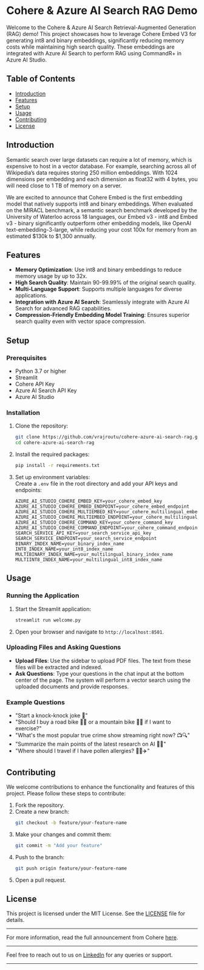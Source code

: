 # Cohere & Azure AI Search RAG Demo  
   
Welcome to the Cohere & Azure AI Search Retrieval-Augmented Generation (RAG) demo! This project showcases how to leverage Cohere Embed V3 for generating int8 and binary embeddings, significantly reducing memory costs while maintaining high search quality. These embeddings are integrated with Azure AI Search to perform RAG using CommandR+ in Azure AI Studio.  
   
## Table of Contents  
- [Introduction](#introduction)  
- [Features](#features)  
- [Setup](#setup)  
- [Usage](#usage)  
- [Contributing](#contributing)  
- [License](#license)  
   
## Introduction  
   
Semantic search over large datasets can require a lot of memory, which is expensive to host in a vector database. For example, searching across all of Wikipedia’s data requires storing 250 million embeddings. With 1024 dimensions per embedding and each dimension as float32 with 4 bytes, you will need close to 1 TB of memory on a server.  
   
We are excited to announce that Cohere Embed is the first embedding model that natively supports int8 and binary embeddings. When evaluated on the MIRACL benchmark, a semantic search benchmark developed by the University of Waterloo across 18 languages, our Embed v3 - int8 and Embed v3 - binary significantly outperform other embedding models, like OpenAI text-embedding-3-large, while reducing your cost 100x for memory from an estimated $130k to $1,300 annually.  
   
## Features  
   
- **Memory Optimization**: Use int8 and binary embeddings to reduce memory usage by up to 32x.  
- **High Search Quality**: Maintain 90-99.99% of the original search quality.  
- **Multi-Language Support**: Supports multiple languages for diverse applications.  
- **Integration with Azure AI Search**: Seamlessly integrate with Azure AI Search for advanced RAG capabilities.  
- **Compression-Friendly Embedding Model Training**: Ensures superior search quality even with vector space compression.  
   
## Setup  
   
### Prerequisites  
   
- Python 3.7 or higher  
- Streamlit  
- Cohere API Key  
- Azure AI Search API Key  
- Azure AI Studio  
   
### Installation  
   
1. Clone the repository:  
    ```bash  
    git clone https://github.com/vrajroutu/cohere-azure-ai-search-rag.git  
    cd cohere-azure-ai-search-rag  
    ```  
   
2. Install the required packages:  
    ```bash  
    pip install -r requirements.txt  
    ```  
   
3. Set up environment variables:  
    Create a `.env` file in the root directory and add your API keys and endpoints:  
    ```env  
    AZURE_AI_STUDIO_COHERE_EMBED_KEY=your_cohere_embed_key  
    AZURE_AI_STUDIO_COHERE_EMBED_ENDPOINT=your_cohere_embed_endpoint  
    AZURE_AI_STUDIO_COHERE_MULTIEMBED_KEY=your_cohere_multilingual_embed_key  
    AZURE_AI_STUDIO_COHERE_MULTIEMBED_ENDPOINT=your_cohere_multilingual_embed_endpoint  
    AZURE_AI_STUDIO_COHERE_COMMAND_KEY=your_cohere_command_key  
    AZURE_AI_STUDIO_COHERE_COMMAND_ENDPOINT=your_cohere_command_endpoint  
    SEARCH_SERVICE_API_KEY=your_search_service_api_key  
    SEARCH_SERVICE_ENDPOINT=your_search_service_endpoint  
    BINARY_INDEX_NAME=your_binary_index_name  
    INT8_INDEX_NAME=your_int8_index_name  
    MULTIBINARY_INDEX_NAME=your_multilingual_binary_index_name  
    MULTIINT8_INDEX_NAME=your_multilingual_int8_index_name  
    ```  
   
## Usage  
   
### Running the Application  
   
1. Start the Streamlit application:  
    ```bash  
    streamlit run welcome.py  
    ```  
   
2. Open your browser and navigate to `http://localhost:8501`.  
   
### Uploading Files and Asking Questions  
   
- **Upload Files**: Use the sidebar to upload PDF files. The text from these files will be extracted and indexed.  
- **Ask Questions**: Type your questions in the chat input at the bottom center of the page. The system will perform a vector search using the uploaded documents and provide responses.  
   
### Example Questions  
   
- "Start a knock-knock joke 🤡"  
- "Should I buy a road bike 🚴‍♂️ or a mountain bike 🚵‍♀️ if I want to exercise?"  
- "What's the most popular true crime show streaming right now? 📺🔍"  
- "Summarize the main points of the latest research on AI 🤖📝"  
- "Where should I travel if I have pollen allergies? 🌼❌✈️"  
   
## Contributing  
   
We welcome contributions to enhance the functionality and features of this project. Please follow these steps to contribute:  
   
1. Fork the repository.  
2. Create a new branch:  
    ```bash  
    git checkout -b feature/your-feature-name  
    ```  
3. Make your changes and commit them:  
    ```bash  
    git commit -m "Add your feature"  
    ```  
4. Push to the branch:  
    ```bash  
    git push origin feature/your-feature-name  
    ```  
5. Open a pull request.  
   
## License  
   
This project is licensed under the MIT License. See the [LICENSE](LICENSE) file for details.  
   
---  
   
For more information, read the full announcement from Cohere [here](https://cohere.com/blog/int8-binary-embeddings).  
   
---  
   
Feel free to reach out to us on [LinkedIn](https://www.linkedin.com/in/vrajkishoreroutu/) for any queries or support.  
   
--- 